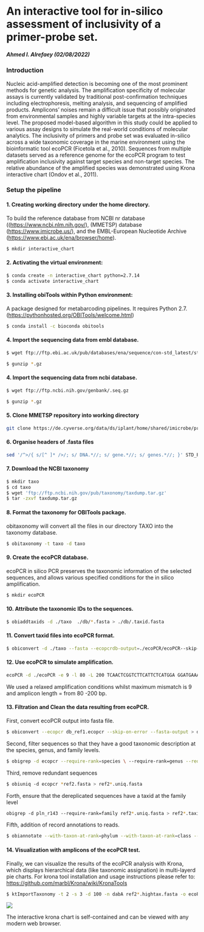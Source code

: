 An interactive tool for in-silico assessment of inclusivity of a primer-probe set. 
================

##### Ahmed I. Alrefaey (02/08/2022)

### Introduction

Nucleic acid-amplified detection is becoming one of the most prominent methods for genetic analysis. The amplification specificity of molecular assays is currently validated by traditional post-confirmation techniques including electrophoresis, melting analysis, and sequencing of amplified products. Amplicons’ noises remain a difficult issue that possibly originated from environmental samples and highly variable targets at the intra-species level. The proposed model-based algorithm in this study could be applied to various assay designs to simulate the real-world conditions of molecular analytics. The inclusivity of primers and probe set was evaluated in-silico across a wide taxonomic coverage in the marine environment using the bioinformatic tool ecoPCR (Ficetola et al., 2010). Sequences from multiple datasets served as a reference genome for the ecoPCR program to test amplification inclusivity against target species and non-target species. The relative abundance of the amplified species was demonstrated using Krona interactive chart (Ondov et al., 2011).

### Setup the pipeline 

#### 1. Creating working directory under the home directory.

To build the reference database from NCBI nr database ((https://www.ncbi.nlm.nih.gov/), (MMETSP) database (https://www.imicrobe.us/), and the EMBL-European Nucleotide Archive (https://www.ebi.ac.uk/ena/browser/home).

``` bash
$ mkdir interactive_chart
```

#### 2. Activating the virtual environment:

``` bash
$ conda create -n interactive_chart python=2.7.14
$ conda activate interactive_chart
```


#### 3. Installing obiTools within Python environment:

A package designed for metabarcoding pipelines. It requires Python 2.7. (https://pythonhosted.org/OBITools/welcome.html)

``` bash
$ conda install -c bioconda obitools
```


#### 4. Import the sequencing data from embl database.

``` bash
$ wget ftp://ftp.ebi.ac.uk/pub/databases/ena/sequence/con-std_latest/std/STD*.fasta.gz

$ gunzip *.gz
```
#### 4. Import the sequencing data from ncbi database.

``` bash
$ wget ftp://ftp.ncbi.nih.gov/genbank/.seq.gz

$ gunzip *.gz
```

#### 5. Clone MMETSP repository into working directory

``` bash
git clone https://de.cyverse.org/data/ds/iplant/home/shared/imicrobe/projects/ interactive_chart
```

#### 6. Organise headers of .fasta files
``` bash
sed '/^>/{ s/[^ ]* />/; s/ DNA.*//; s/ gene.*//; s/ genes.*//; }' STD_PRO_1.fasta
```

#### 7. Download the NCBI taxonomy


``` bash
$ mkdir taxo
$ cd taxo
$ wget 'ftp://ftp.ncbi.nih.gov/pub/taxonomy/taxdump.tar.gz'
$ tar -zxvf taxdump.tar.gz
```
#### 8. Format the taxonomy for OBITools package.
obitaxonomy will convert all the files in our directory TAXO into the taxonomy database.
``` bash
$ obitaxonomy -t taxo -d taxo
```
#### 9. Create the ecoPCR database.
ecoPCR in silico PCR preserves the taxonomic information of the selected sequences, and allows various specified conditions for the in silico amplification. 

``` bash
$ mkdir ecoPCR
```
#### 10. Attribute the taxonomic IDs to the sequences.

``` bash
$ obiaddtaxids -d ./taxo  ./db/*.fasta > ./db/.taxid.fasta
```
#### 11. Convert taxid files into ecoPCR format.

``` bash
$ obiconvert -d ./taxo --fasta --ecopcrdb-output=./ecoPCR/ecoPCR--skip-on-error ./db/*.taxid.fasta
```
#### 12. Use ecoPCR to simulate amplification.

``` bash
ecoPCR -d ./ecoPCR -e 9 -l 80 -L 200 TCAACTCGGTCTTCATTCTCATGGA GGATGAAATTCTCGAATCGGCCTC AAGTGCCAAACGTTCTTCTTCG > ncbi2_ref_t.ecopcr
```
We used a relaxed amplification conditions whilst maximum mismatch is 9
and amplicon length = from 80 -200 bp.


#### 13. Filtration and Clean the data resulting from ecoPCR.
First, convert ecoPCR output into fasta file.

``` bash
$ obiconvert --ecopcr db_ref1.ecopcr --skip-on-error --fasta-output > db_ref1.fasta
```
Second, filter sequences so that they have a good taxonomic description at the species, genus, and family levels.

``` bash
$ obigrep -d ecopcr --require-rank=species \ --require-rank=genus --require-rank=family db_ref1.fasta > db_ref2.fasta
```
Third, remove redundant sequences

``` bash
$ obiuniq ‐d ecopcr *ref2.fasta > ref2*.uniq.fasta
```
Forth, ensure that the dereplicated sequences have a taxid at the family level

``` bash
obigrep ‐d pln_r143 ‐‐require‐rank=family ref2*.uniq.fasta > ref2*.taxid.fasta
```

Fifth, addition of record annotations to reads.

``` bash
$ obiannotate --with-taxon-at-rank=phylum --with-taxon-at-rank=class --with-taxon-at-rank=subclass --with-taxon-at-rank=order --with-taxon-at-rank=family --with-taxon-at-rank=genus --with-taxon-at-rank=species ref2*.fasta > ref2*.hightax.fasta
```
#### 14. Visualization with amplicons of the ecoPCR test.
Finally, we can visualize the results of the ecoPCR analysis with Krona, which displays hierarchical data (like taxonomic assignation) in multi-layerd pie charts. For krona tool installation and usage instructions please refer to: https://github.com/marbl/Krona/wiki/KronaTools

``` bash
$ ktImportTaxonomy -t 2 -s 3 -d 100 -n dabA ref2*.hightax.fasta -o ecoPCR_results.html
```
![](README_files/Interactive_inclusivity.gif)

The interactive krona chart is self-contained and can be viewed with any modern web browser.
